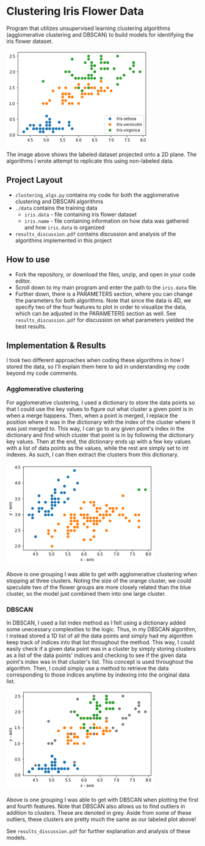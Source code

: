 # Clustering Iris Flower Data

Program that utilizes unsupervised learning clustering algorithms (agglomerative clustering and DBSCAN) to build models for identifying the iris flower dataset. 

![labeled_fig](./resources/labeled_fig.png)

The image above shows the labeled dataset projected onto a 2D plane. The algorithms I wrote attempt to replicate this using non-labeled data.

## Project Layout
- `clustering_algs.py` contains my code for both the agglomerative clustering and DBSCAN algorithms
- `./data` contains the training data
  - `iris.data` - file containing iris flower dataset
  - `iris.name` - file containing information on how data was gathered and how `iris.data` is organized
- `results_discussion.pdf` contains discussion and analysis of the algorithms implemented in this project

## How to use

- Fork the repository, or download the files, unzip, and open in your code editor.
- Scroll down to my main program and enter the path to the `iris.data` file.
- Further down, there is a PARAMETERS section, where you can change the parameters for both
algorithms. Note that since the data is 4D, we specify two of the four
features to plot in order to visualize the data, which can be adjusted
in the PARAMETERS section as well. See `results_discussion.pdf` for discussion on what parameters yielded the best results. 

## Implementation & Results

I took two different approaches when coding these algorithms in how I stored the data, so I'll explain them here
to aid in understanding my code beyond my code comments.

### Agglomerative clustering

For agglomerative clustering, I used a dictionary to store the data 
points so that I could use the key values to figure out what cluster 
a given point is in when a merge happens. Then, when a point is merged, 
I replace the position where it was in the dictionary with the index of
the cluster where it was just merged to. This way, I can go to any 
given point's index in the dictionary and find which cluster that point
is in by following the dictionary key values. Then at the end, the
dictionary ends up with a few key values with a list of data points
as the values, while the rest are simply set to int indexes. As such,
I can then extract the clusters from this dictionary.

![agglom_fig](./resources/agglom_fig.png)

Above is one grouping I was able to get with agglomerative clustering when stopping at three clusters. Noting the size of the orange cluster, we could speculate two of the flower groups are more closely related than the blue cluster, so the model just combined them into one large cluster.

### DBSCAN

In DBSCAN, I used a list index method as I felt using a dictionary added 
some unecessary complexities to the logic. Thus, in my DBSCAN algorithm, 
I instead stored a 1D list of all the data points and simply had my 
algorithm keep track of indices into that list throughout the method. This
way, I could easily check if a given data point was in a cluster by simply
storing clusters as a list of the data points' indices and checking to see
if the given data point's index was in that cluster's list. This concept is
used throughout the algorithm. Then, I could simply use a method to retrieve
the data corresponding to those indices anytime by indexing into the original
data list.

![dbscan_fig](./resources/dbscan_fig.png)

Above is one grouping I was able to get with DBSCAN when plotting the first and fourth features. Note that DBSCAN also allows us to find outliers in addition to clusters. These are denoted in grey. Aside from some of these outliers, these clusters are pretty much the same as our labeled plot above!

See `results_discussion.pdf` for further explanation and analysis of these models.

